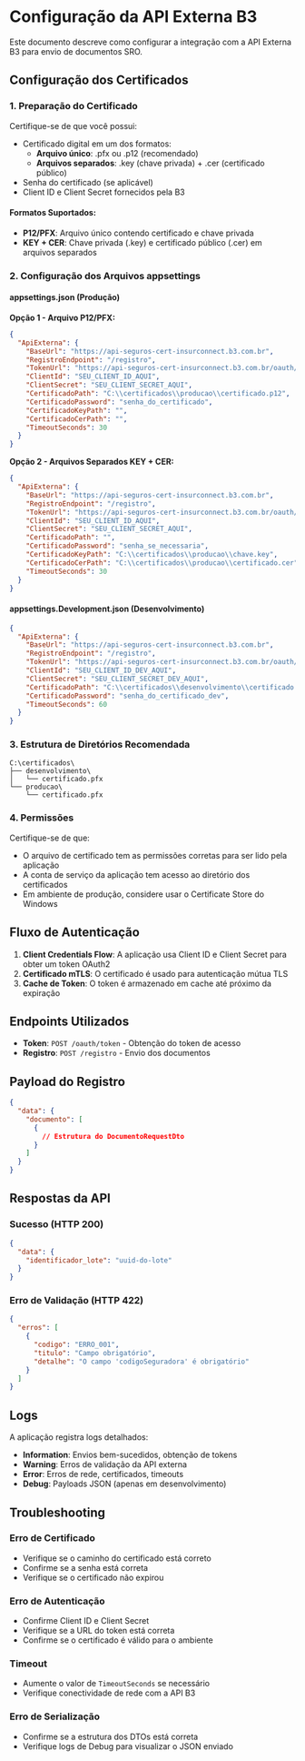 # Configuração da API Externa B3

Este documento descreve como configurar a integração com a API Externa B3 para envio de documentos SRO.

## Configuração dos Certificados

### 1. Preparação do Certificado

Certifique-se de que você possui:
- Certificado digital em um dos formatos:
  - **Arquivo único**: .pfx ou .p12 (recomendado)
  - **Arquivos separados**: .key (chave privada) + .cer (certificado público)
- Senha do certificado (se aplicável)
- Client ID e Client Secret fornecidos pela B3

#### Formatos Suportados:
- **P12/PFX**: Arquivo único contendo certificado e chave privada
- **KEY + CER**: Chave privada (.key) e certificado público (.cer) em arquivos separados

### 2. Configuração dos Arquivos appsettings

#### appsettings.json (Produção)

**Opção 1 - Arquivo P12/PFX:**
```json
{
  "ApiExterna": {
    "BaseUrl": "https://api-seguros-cert-insurconnect.b3.com.br",
    "RegistroEndpoint": "/registro",
    "TokenUrl": "https://api-seguros-cert-insurconnect.b3.com.br/oauth/token",
    "ClientId": "SEU_CLIENT_ID_AQUI",
    "ClientSecret": "SEU_CLIENT_SECRET_AQUI",
    "CertificadoPath": "C:\\certificados\\producao\\certificado.p12",
    "CertificadoPassword": "senha_do_certificado",
    "CertificadoKeyPath": "",
    "CertificadoCerPath": "",
    "TimeoutSeconds": 30
  }
}
```

**Opção 2 - Arquivos Separados KEY + CER:**
```json
{
  "ApiExterna": {
    "BaseUrl": "https://api-seguros-cert-insurconnect.b3.com.br",
    "RegistroEndpoint": "/registro",
    "TokenUrl": "https://api-seguros-cert-insurconnect.b3.com.br/oauth/token",
    "ClientId": "SEU_CLIENT_ID_AQUI",
    "ClientSecret": "SEU_CLIENT_SECRET_AQUI",
    "CertificadoPath": "",
    "CertificadoPassword": "senha_se_necessaria",
    "CertificadoKeyPath": "C:\\certificados\\producao\\chave.key",
    "CertificadoCerPath": "C:\\certificados\\producao\\certificado.cer",
    "TimeoutSeconds": 30
  }
}
```

#### appsettings.Development.json (Desenvolvimento)
```json
{
  "ApiExterna": {
    "BaseUrl": "https://api-seguros-cert-insurconnect.b3.com.br",
    "RegistroEndpoint": "/registro",
    "TokenUrl": "https://api-seguros-cert-insurconnect.b3.com.br/oauth/token",
    "ClientId": "SEU_CLIENT_ID_DEV_AQUI",
    "ClientSecret": "SEU_CLIENT_SECRET_DEV_AQUI",
    "CertificadoPath": "C:\\certificados\\desenvolvimento\\certificado.pfx",
    "CertificadoPassword": "senha_do_certificado_dev",
    "TimeoutSeconds": 60
  }
}
```

### 3. Estrutura de Diretórios Recomendada

```
C:\certificados\
├── desenvolvimento\
│   └── certificado.pfx
└── producao\
    └── certificado.pfx
```

### 4. Permissões

Certifique-se de que:
- O arquivo de certificado tem as permissões corretas para ser lido pela aplicação
- A conta de serviço da aplicação tem acesso ao diretório dos certificados
- Em ambiente de produção, considere usar o Certificate Store do Windows

## Fluxo de Autenticação

1. **Client Credentials Flow**: A aplicação usa Client ID e Client Secret para obter um token OAuth2
2. **Certificado mTLS**: O certificado é usado para autenticação mútua TLS
3. **Cache de Token**: O token é armazenado em cache até próximo da expiração

## Endpoints Utilizados

- **Token**: `POST /oauth/token` - Obtenção do token de acesso
- **Registro**: `POST /registro` - Envio dos documentos

## Payload do Registro

```json
{
  "data": {
    "documento": [
      {
        // Estrutura do DocumentoRequestDto
      }
    ]
  }
}
```

## Respostas da API

### Sucesso (HTTP 200)
```json
{
  "data": {
    "identificador_lote": "uuid-do-lote"
  }
}
```

### Erro de Validação (HTTP 422)
```json
{
  "erros": [
    {
      "codigo": "ERRO_001",
      "titulo": "Campo obrigatório",
      "detalhe": "O campo 'codigoSeguradora' é obrigatório"
    }
  ]
}
```

## Logs

A aplicação registra logs detalhados:
- **Information**: Envios bem-sucedidos, obtenção de tokens
- **Warning**: Erros de validação da API externa
- **Error**: Erros de rede, certificados, timeouts
- **Debug**: Payloads JSON (apenas em desenvolvimento)

## Troubleshooting

### Erro de Certificado
- Verifique se o caminho do certificado está correto
- Confirme se a senha está correta
- Verifique se o certificado não expirou

### Erro de Autenticação
- Confirme Client ID e Client Secret
- Verifique se a URL do token está correta
- Confirme se o certificado é válido para o ambiente

### Timeout
- Aumente o valor de `TimeoutSeconds` se necessário
- Verifique conectividade de rede com a API B3

### Erro de Serialização
- Confirme se a estrutura dos DTOs está correta
- Verifique logs de Debug para visualizar o JSON enviado